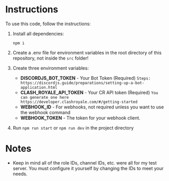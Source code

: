 # Instructions

To use this code, follow the instructions:

1) Install all dependencies:

    `npm i`

2) Create a .env file for environment variables in the root directory of this repository, not inside the `src` folder!

3) Create three environment variables:
    - **DISCORDJS_BOT_TOKEN** - Your Bot Token (Required) `Steps: https://discordjs.guide/preparations/setting-up-a-bot-application.html`
    - **CLASH_ROYALE_API_TOKEN** - Your CR API token (Required) `You can generate one here https://developer.clashroyale.com/#/getting-started`
    - **WEBHOOK_ID** - For webhooks, not required unless you want to use the webhook command
    - **WEBHOOK_TOKEN** - The token for your webhook client.

4) Run `npm run start` or `npm run dev` in the project directory

# Notes

- Keep in mind all of the role IDs, channel IDs, etc. were all for my test server. You must configure it yourself by changing the IDs to meet your needs.
